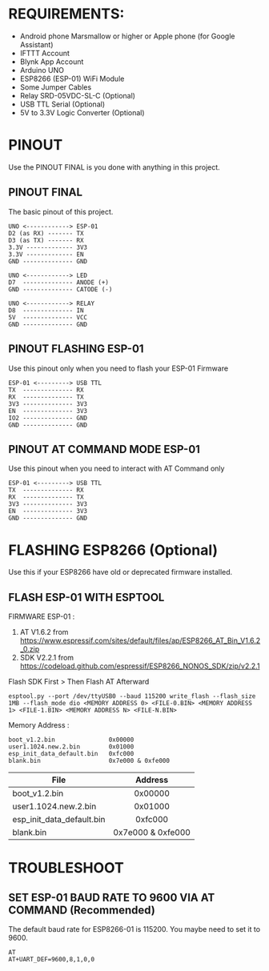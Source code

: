 # REQUIREMENTS:
* Android phone Marsmallow or higher or Apple phone (for Google Assistant)
* IFTTT Account
* Blynk App Account
* Arduino UNO
* ESP8266 (ESP-01) WiFi Module
* Some Jumper Cables
* Relay SRD-05VDC-SL-C (Optional)
* USB TTL Serial (Optional)
* 5V to 3.3V Logic Converter (Optional)

# PINOUT
Use the PINOUT FINAL is you done with anything in this project.
## PINOUT FINAL
The basic pinout of this project.
```text
UNO <------------> ESP-01
D2 (as RX) ------- TX
D3 (as TX) ------- RX
3.3V ------------- 3V3
3.3V ------------- EN
GND -------------- GND
```
```text
UNO <------------> LED
D7  -------------- ANODE (+)
GND -------------- CATODE (-)
```
```text
UNO <------------> RELAY
D8  -------------- IN
5V  -------------- VCC
GND -------------- GND
```


## PINOUT FLASHING ESP-01
Use this pinout only when you need to flash your ESP-01 Firmware
```text
ESP-01 <---------> USB TTL
TX  -------------- RX
RX  -------------- TX
3V3 -------------- 3V3
EN  -------------- 3V3
IO2 -------------- GND
GND -------------- GND
```


## PINOUT AT COMMAND MODE ESP-01
Use this pinout when you need to interact with AT Command only
```text
ESP-01 <---------> USB TTL
TX  -------------- RX
RX  -------------- TX
3V3 -------------- 3V3
EN  -------------- 3V3
GND -------------- GND
```

# FLASHING ESP8266 (Optional)
Use this if your ESP8266 have old or deprecated firmware installed.
## FLASH ESP-01 WITH ESPTOOL

FIRMWARE ESP-01 :
1) AT  V1.6.2 from https://www.espressif.com/sites/default/files/ap/ESP8266_AT_Bin_V1.6.2_0.zip
2) SDK V2.2.1 from https://codeload.github.com/espressif/ESP8266_NONOS_SDK/zip/v2.2.1

Flash SDK First > Then Flash AT Afterward

```text
esptool.py --port /dev/ttyUSB0 --baud 115200 write_flash --flash_size 1MB --flash_mode dio <MEMORY ADDRESS 0> <FILE-0.BIN> <MEMORY ADDRESS 1> <FILE-1.BIN> <MEMORY ADDRESS N> <FILE-N.BIN>
```

Memory Address :
```text
boot_v1.2.bin               0x00000
user1.1024.new.2.bin        0x01000
esp_init_data_default.bin   0xfc000
blank.bin                   0x7e000 & 0xfe000
```
| File                      | Address           |
| ------------------------- |:-----------------:|
| boot_v1.2.bin             | 0x00000           |
| user1.1024.new.2.bin      | 0x01000           |
| esp_init_data_default.bin | 0xfc000           |
| blank.bin                 | 0x7e000 & 0xfe000 |


# TROUBLESHOOT
## SET ESP-01 BAUD RATE TO 9600 VIA AT COMMAND (Recommended)
The default baud rate for ESP8266-01 is 115200. You maybe need to set it to 9600.
```text
AT
AT+UART_DEF=9600,8,1,0,0
```


